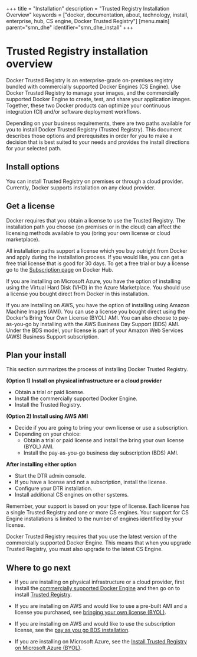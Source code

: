 +++
title = "Installation"
description = "Trusted Registry Installation Overview"
keywords = ["docker, documentation, about, technology, install, enterprise, hub, CS engine, Docker Trusted Registry"]
[menu.main]
parent="smn_dhe"
identifier="smn_dhe_install"
+++

# Trusted Registry installation overview

Docker Trusted Registry is an enterprise-grade on-premises registry bundled with commercially supported Docker Engines (CS Engine). Use Docker Trusted Registry to manage your images, and the commercially supported Docker Engine to create, test, and share your application images. Together, these two Docker products can optimize your continuous integration (CI) and/or software deployment workflows.

Depending on your business requirements, there are two paths available for you to install Docker Trusted Registry (Trusted Registry). This document describes those options and prerequisites in order for you to make a decision that is best suited to your needs and provides the install directions for your selected path.

## Install options

You can install Trusted Registry on premises or through a cloud provider. Currently, Docker supports installation on any cloud provider.

## Get a license

Docker requires that you obtain a license to use the Trusted Registry. The installation path you choose (on premises or in the cloud) can affect the licensing methods available to you (bring your own license or cloud marketplace).

All installation paths  support a license which you buy outright from Docker and
apply during the installation process. If you would like, you can get a free
trial license that is good for 30 days. To get a free trial or buy a
license go to the [Subscription page](https://hub.docker.com/enterprise/)
on Docker Hub.

If you are installing on Microsoft Azure, you have the option of installing using the Virtual Hard Disk (VHD) in the Azure Marketplace. You should use a license you bought direct from Docker in this installation.

If you are installing on AWS, you have the option of installing using Amazon Machine Images (AMI). You can use a license you bought direct using the Docker's Bring Your Own License (BYOL) AMI. You can also choose to pay-as-you-go by installing with the AWS Business Day Support (BDS) AMI. Under the BDS model, your license is part of your Amazon Web Services (AWS) Business Support subscription.

## Plan your install

This section summarizes the process of installing Docker Trusted Registry.

**(Option 1) Install on physical infrastructure or a cloud provider**
  * Obtain a trial or paid license.
  * Install the commercially supported Docker Engine.
  * Install the Trusted Registry.

**(Option 2) Install using AWS AMI**
  * Decide if you are going to bring your own license or use a subscription.
  * Depending on your choice:
    * Obtain a trial or paid license and install the bring your own license (BYOL) AMI.
    * Install the pay-as-you-go business day subscription (BDS) AMI.

**After installing either option**

* Start the DTR admin console.
* If you have a license and not a subscription, install the license.
* Configure your DTR installation.
* Install additional CS engines on other systems.

Remember, your support is based on your type of license. Each license has a single Trusted Registry and one or more CS engines. Your support for CS Engine installations is limited to the number of engines identified by your license.

Docker Trusted Registry requires that you use the latest version of the commercially supported Docker Engine. This means that when you upgrade Trusted Registry, you must also upgrade to the latest CS Engine.

## Where to go next

* If you are installing on physical infrastructure or a cloud provider, first install the [commercially supported Docker Engine](install-csengine.md) and then go on to install [Trusted Registry](install-dtr.md).

* If you are installing on AWS and would like to use a pre-built AMI and a license you purchased, see [bringing your own license (BYOL)](dtr-ami-byol-launch.md).

* If you are installing on AWS and would like to use the subscription license, see the [pay as you go BDS installation](dtr-ami-bds-launch.md).

* If you are installing on Microsoft Azure, see the [Install Trusted Registry on Microsoft Azure (BYOL)](dtr-vhd-azure.md).
